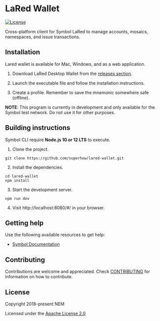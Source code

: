 # LaRed Wallet

[![License](https://img.shields.io/badge/License-Apache%202.0-blue.svg)](https://opensource.org/licenses/Apache-2.0)

Cross-platform client for Symbol LaRed to manage accounts, mosaics, namespaces, and issue transactions.

## Installation

Lared wallet is available for Mac, Windows, and as a web application.

1. Download LaRed Desktop Wallet from the [releases section](https://github.com/superhow/lared-wallet).

2. Launch the executable file and follow the installation instructions.

3. Create a profile. Remember to save the mnemonic somewhere safe (offline).

**NOTE**: This program is currently in development and only available for the Symbol test network. Do not use it for other purposes.

## Building instructions

Symbol CLI require **Node.js 10 or 12 LTS** to execute.

1. Clone the project.

```
git clone https://github.com/superhow/lared-wallet.git
```

2. Install the dependencies.
```
cd lared-wallet
npm install 
```

3. Start the development server.

```
npm run dev 
```

4. Visit http://localhost:8080/#/ in your browser.

## Getting help

Use the following available resources to get help:

- [Symbol Documentation][docs]


## Contributing

Contributions are welcome and appreciated. 
Check [CONTRIBUTING](CONTRIBUTING.md) for information on how to contribute.

## License

Copyright 2018-present NEM

Licensed under the [Apache License 2.0](LICENSE)

[self]: https://github.com/superhow/lared-wallet
[docs]: https://nemtech.github.io
